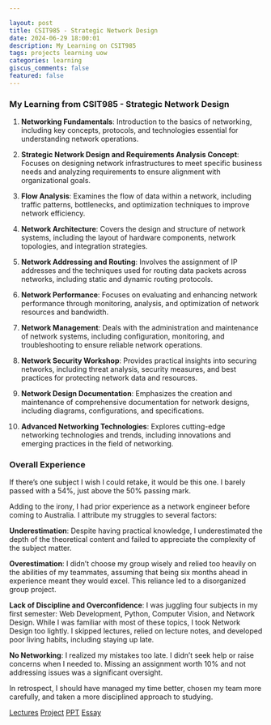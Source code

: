 ```yaml
---

layout: post  
title: CSIT985 - Strategic Network Design  
date: 2024-06-29 18:00:01  
description: My Learning on CSIT985  
tags: projects learning uow  
categories: learning  
giscus_comments: false  
featured: false  
---
```


### My Learning from CSIT985 - Strategic Network Design

1. **Networking Fundamentals**: Introduction to the basics of networking, including key concepts, protocols, and technologies essential for understanding network operations.

2. **Strategic Network Design and Requirements Analysis Concept**: Focuses on designing network infrastructures to meet specific business needs and analyzing requirements to ensure alignment with organizational goals.

3. **Flow Analysis**: Examines the flow of data within a network, including traffic patterns, bottlenecks, and optimization techniques to improve network efficiency.

4. **Network Architecture**: Covers the design and structure of network systems, including the layout of hardware components, network topologies, and integration strategies.

5. **Network Addressing and Routing**: Involves the assignment of IP addresses and the techniques used for routing data packets across networks, including static and dynamic routing protocols.

6. **Network Performance**: Focuses on evaluating and enhancing network performance through monitoring, analysis, and optimization of network resources and bandwidth.

7. **Network Management**: Deals with the administration and maintenance of network systems, including configuration, monitoring, and troubleshooting to ensure reliable network operations.

8. **Network Security Workshop**: Provides practical insights into securing networks, including threat analysis, security measures, and best practices for protecting network data and resources.

9. **Network Design Documentation**: Emphasizes the creation and maintenance of comprehensive documentation for network designs, including diagrams, configurations, and specifications.

10. **Advanced Networking Technologies**: Explores cutting-edge networking technologies and trends, including innovations and emerging practices in the field of networking.

### Overall Experience

If there’s one subject I wish I could retake, it would be this one. I barely passed with a 54%, just above the 50% passing mark.

Adding to the irony, I had prior experience as a network engineer before coming to Australia. I attribute my struggles to several factors:

**Underestimation**: Despite having practical knowledge, I underestimated the depth of the theoretical content and failed to appreciate the complexity of the subject matter.

**Overestimation**: I didn’t choose my group wisely and relied too heavily on the abilities of my teammates, assuming that being six months ahead in experience meant they would excel. This reliance led to a disorganized group project.

**Lack of Discipline and Overconfidence**: I was juggling four subjects in my first semester: Web Development, Python, Computer Vision, and Network Design. While I was familiar with most of these topics, I took Network Design too lightly. I skipped lectures, relied on lecture notes, and developed poor living habits, including staying up late.

**No Networking**: I realized my mistakes too late. I didn’t seek help or raise concerns when I needed to. Missing an assignment worth 10% and not addressing issues was a significant oversight.

In retrospect, I should have managed my time better, chosen my team more carefully, and taken a more disciplined approach to studying.

[Lectures](/assets/pdf/Network.zip)
[Project](/assets/pdf/Secure%20On-demand%20Health%20Services.pdf)
[PPT](/assets/pdf/SOHS.pdf)
[Essay](/assets/pdf/Automation%20in%20IT%20systems%20for%20Corporation.pdf)
